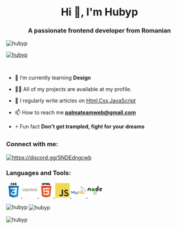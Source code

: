 <h1 align="center">Hi 👋, I'm Hubyp</h1>
<h3 align="center">A passionate frontend developer from Romanian</h3>

<p align="left"> <img src="https://komarev.com/ghpvc/?username=hubyp&label=Profile%20views&color=0e75b6&style=flat" alt="hubyp" /> </p>

<p align="left"> <a href="https://github.com/ryo-ma/github-profile-trophy"><img src="https://github-profile-trophy.vercel.app/?username=hubyp" alt="hubyp" /></a> </p>

<p align="left"> <a href="https://twitter.com/" target="blank"><img src="https://img.shields.io/twitter/follow/?logo=twitter&style=for-the-badge" alt="" /></a> </p>

- 🌱 I’m currently learning **Design**

- 👨‍💻 All of my projects are available at my profile.

- 📝 I regularly write articles on [Html,Css,JavaScript](Html,Css,JavaScript)

- 📫 How to reach me **palmateamweb@gmail.com**

- ⚡ Fun fact **__Don't get trampled, fight for your dreams__**

<h3 align="left">Connect with me:</h3>
<p align="left">
<a href="https://discord.gg/BlackMoneyEpoch" target="blank"><img align="center" src="https://raw.githubusercontent.com/rahuldkjain/github-profile-readme-generator/master/src/images/icons/Social/discord.svg" alt="https://discord.gg/SNDEdngcwb" height="30" width="40" /></a>
</p>

<h3 align="left">Languages and Tools:</h3>
<p align="left"> </a> <a href="https://www.w3schools.com/css/" target="_blank" rel="noreferrer"> <img src="https://raw.githubusercontent.com/devicons/devicon/master/icons/css3/css3-original-wordmark.svg" alt="css3" width="40" height="40"/> </a> <a href="https://expressjs.com" target="_blank" rel="noreferrer"> <img src="https://raw.githubusercontent.com/devicons/devicon/master/icons/express/express-original-wordmark.svg" alt="express" width="40" height="40"/>  <a href="https://www.w3.org/html/" target="_blank" rel="noreferrer"> <img src="https://raw.githubusercontent.com/devicons/devicon/master/icons/html5/html5-original-wordmark.svg" alt="html5" width="40" height="40"/> <a href="https://developer.mozilla.org/en-US/docs/Web/JavaScript" target="_blank" rel="noreferrer"> <img src="https://raw.githubusercontent.com/devicons/devicon/master/icons/javascript/javascript-original.svg" alt="javascript" width="40" height="40"/> </a> <a href="https://www.mysql.com/" target="_blank" rel="noreferrer"> <img src="https://raw.githubusercontent.com/devicons/devicon/master/icons/mysql/mysql-original-wordmark.svg" alt="mysql" width="40" height="40"/> </a> <a href="https://nodejs.org" target="_blank" rel="noreferrer"> <img src="https://raw.githubusercontent.com/devicons/devicon/master/icons/nodejs/nodejs-original-wordmark.svg" alt="nodejs" width="40" height="40"/>  </a> </p>

<p><img align="left" src="https://github-readme-stats.vercel.app/api/top-langs?username=hubyp&show_icons=true&locale=en&layout=compact" alt="hubyp" /></p>

<p>&nbsp;<img align="center" src="https://github-readme-stats.vercel.app/api?username=hubyp&show_icons=true&locale=en" alt="hubyp" /></p>

<p><img align="center" src="https://github-readme-streak-stats.herokuapp.com/?user=hubyp&" alt="hubyp" /></p>
